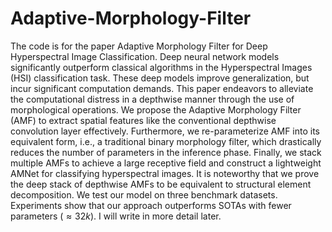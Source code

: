 # Adaptive-Morphology-Filter
The code is for the paper Adaptive Morphology Filter for Deep Hyperspectral Image Classification.
Deep neural network models significantly outperform classical algorithms in the Hyperspectral Images (HSI) classification task. These deep models improve generalization, but incur significant computation demands. This paper endeavors to alleviate the computational distress in a depthwise manner through the use of morphological operations. We propose the Adaptive Morphology Filter (AMF) to extract spatial features like the conventional depthwise convolution layer effectively. Furthermore, we re-parameterize AMF into its equivalent form, i.e., a traditional binary morphology filter, which drastically reduces the number of parameters in the inference phase. Finally, we stack multiple AMFs to achieve a large receptive field and construct a lightweight AMNet for classifying hyperspectral images. It is noteworthy that we prove the deep stack of depthwise AMFs to be equivalent to structural element decomposition. We test our model on three benchmark datasets. Experiments show that our approach outperforms SOTAs with fewer parameters ($\approx 32 k$).
I will write in more detail later.
